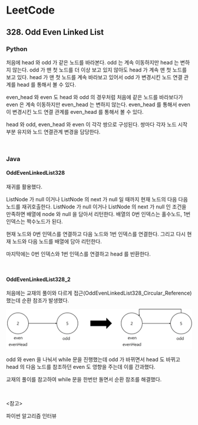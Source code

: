 # LeetCode

## 328. Odd Even Linked List

### Python

처음에 head 와 odd 가 같은 노드를 바라본다. odd 는 계속 이동하지만 head 는 변하지 않는다. odd 가 맨 첫 노드를 더 이상 보고 있지 않아도 head 가 계속 맨 첫 노드를 보고 있다. head 가 맨 첫 노드를 계속 바라보고 있어서 odd 가 변경시킨 노드 연결 관계를 head 를 통해서 볼 수 있다.

even_head 와 even 도 head 와 odd 의 경우처럼 처음에 같은 노드를 바라보다가 even 은 계속 이동하지만 even_head 는 변하지 않는다. even_head 를 통해서 even 이 변경시킨 노드 연결 관계를 even_head 를 통해서 볼 수 있다.

head 와 odd, even_head 와 even 이 각각 쌍으로 구성된다. 쌍마다 각자 노드 시작부분 유지와 노드 연결관계 변경을 담당한다.

<br>

### Java

#### OddEvenLinkedList328

재귀를 활용했다.

ListNode 가 null 이거나 ListNode 의 next 가 null 일 때까지 현재 노드의 다음 다음 노드를 재귀호출한다. ListNode 가 null 이거나 ListNode 의 next 가 null 인 조건을 만족하면 배열에 node 와 null 을 담아서 리턴한다. 배열의 0번 인덱스는 홀수노드, 1번 인덱스는 짝수노드가 된다.

현재 노드와 0번 인덱스를 연결하고 다음 노드와 1번 인덱스를 연결한다. 그리고 다시 현재 노드와 다음 노드를 배열에 담아 리턴한다.

마지막에는 0번 인덱스와 1번 인덱스를 연결하고 head 를 반환한다.

<br>

#### OddEvenLinkedList328_2

처음에는 교재의 풀이와 다르게 접근(OddEvenLinkedList328_Circular_Reference)했는데 순환 참조가 발생했다. 

![circular](circular.jpg)

odd 와 even 을 나눠서 while 문을 진행했는데 odd 가 바뀌면서 head 도 바뀌고 head 의 다음 노드를 참조하던 even 도 영향을 주는데 이를 간과했다.

교재의 풀이를 참고하여 while 문을 한번만 돌면서 순환 참조를 해결했다.

<br>

<참고>

파이썬 알고리즘 인터뷰

